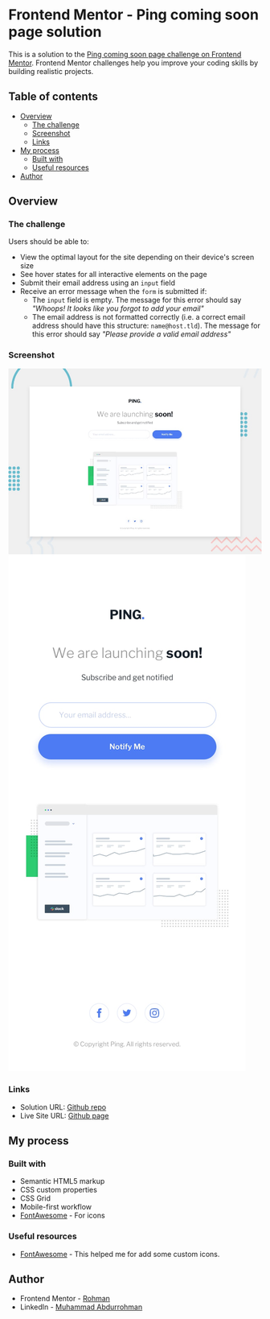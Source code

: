 # Frontend Mentor - Ping coming soon page solution

This is a solution to the [Ping coming soon page challenge on Frontend Mentor](https://www.frontendmentor.io/challenges/ping-single-column-coming-soon-page-5cadd051fec04111f7b848da). Frontend Mentor challenges help you improve your coding skills by building realistic projects. 

## Table of contents

- [Overview](#overview)
  - [The challenge](#the-challenge)
  - [Screenshot](#screenshot)
  - [Links](#links)
- [My process](#my-process)
  - [Built with](#built-with)
  - [Useful resources](#useful-resources)
- [Author](#author)

## Overview

### The challenge

Users should be able to:

- View the optimal layout for the site depending on their device's screen size
- See hover states for all interactive elements on the page
- Submit their email address using an `input` field
- Receive an error message when the `form` is submitted if:
	- The `input` field is empty. The message for this error should say *"Whoops! It looks like you forgot to add your email"*
	- The email address is not formatted correctly (i.e. a correct email address should have this structure: `name@host.tld`). The message for this error should say *"Please provide a valid email address"*

### Screenshot

![Desktop](./design/desktop-preview.jpg)
![Mobile](./design/mobile-design.jpg)

### Links

- Solution URL: [Github repo](https://github.com/Hade21/ping-single-column)
- Live Site URL: [Github page](https://hade21.github.io/Hade21/ping-single-column)

## My process

### Built with

- Semantic HTML5 markup
- CSS custom properties
- CSS Grid
- Mobile-first workflow
- [FontAwesome](https://fontawesome.com) - For icons


### Useful resources

- [FontAwesome](https://fontawesome.com) - This helped me for add some custom icons.

## Author

- Frontend Mentor - [Rohman](https://www.frontendmentor.io/profile/hade21)
- LinkedIn - [Muhammad Abdurrohman](https://www.linkedin.com/in/muhammad-a-589675141/)

